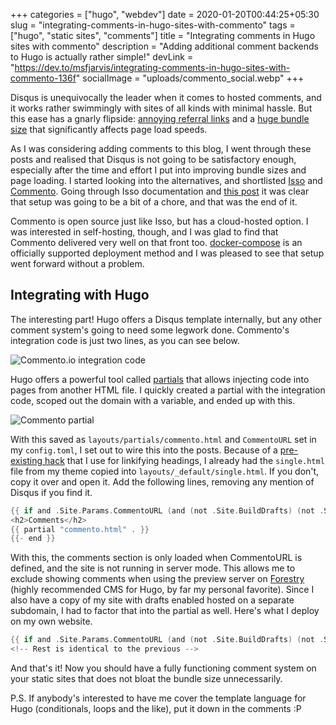 +++
categories = ["hugo", "webdev"]
date = 2020-01-20T00:44:25+05:30
slug = "integrating-comments-in-hugo-sites-with-commento"
tags = ["hugo", "static sites", "comments"]
title = "Integrating comments in Hugo sites with commento"
description = "Adding additional comment backends to Hugo is actually rather simple!"
devLink = "https://dev.to/msfjarvis/integrating-comments-in-hugo-sites-with-commento-136f"
socialImage = "uploads/commento_social.webp"
+++

Disqus is unequivocally the leader when it comes to hosted comments, and it works rather swimmingly with sites of all kinds with minimal hassle. But this ease has a gnarly flipside: [annoying referral links](https://stiobhart.net/2017-02-21-disqusting/) and a [huge bundle size](https://victorzhou.com/blog/replacing-disqus/) that significantly affects page load speeds.

As I was considering adding comments to this blog, I went through these posts and realised that Disqus is not going to be satisfactory enough, especially after the time and effort I put into improving bundle sizes and page loading. I started looking into the alternatives, and shortlisted [Isso](https://posativ.org/isso) and [Commento](https://commento.io/). Going through Isso documentation and [this post](https://stiobhart.net/2017-02-24-isso-comments/) it was clear that setup was going to be a bit of a chore, and that was the end of it.

Commento is open source just like Isso, but has a cloud-hosted option. I was interested in self-hosting, though, and I was glad to find that Commento delivered very well on that front too. [docker-compose](https://docs.commento.io/installation/self-hosting/on-your-server/docker.html#with-docker-compose) is an officially supported deployment method and I was pleased to see that setup went forward without a problem.

## Integrating with Hugo

The interesting part! Hugo offers a Disqus template internally, but any other comment system's going to need some legwork done. Commento's integration code is just two lines, as you can see below.

![Commento.io integration code](/uploads/commento_integration.webp)

Hugo offers a powerful tool called [partials](https://gohugo.io/templates/partials/#use-partials-in-your-templates) that allows injecting code into pages from another HTML file. I quickly created a partial with the integration code, scoped out the domain with a variable, and ended up with this.

![Commento partial](/uploads/commento_partial.webp)

With this saved as `layouts/partials/commento.html` and `CommentoURL` set in my `config.toml`, I set out to wire this into the posts. Because of a [pre-existing hack](https://github.com/msfjarvis/msfjarvis.dev/commit/5447bb36258934d6a5bc86be99ef91a9eeb9eb17) that I use for linkifying headings, I already had  the `single.html` file from my theme copied into `layouts/_default/single.html`. If you don't, copy it over and open it. Add the following lines, removing any mention of Disqus if you find it.

```go
{{ if and .Site.Params.CommentoURL (and (not .Site.BuildDrafts) (not .Site.IsServer)) -}}
<h2>Comments</h2>
{{ partial "commento.html" . }}
{{- end }}
```

With this, the comments section is only loaded when CommentoURL is defined, and the site is not running in server mode. This allows me to exclude showing comments when using the preview server on [Forestry](https://forestry.io) (highly recommended CMS for Hugo, by far my personal favorite). Since I also have a copy of my site with drafts enabled hosted on a separate subdomain, I had to factor that into the partial as well. Here's what I deploy on my own website.

```go
{{ if and .Site.Params.CommentoURL (and (not .Site.BuildDrafts) (not .Site.IsServer)) -}}
<!-- Rest is identical to the previous -->
```

And that's it! Now you should have a fully functioning comment system on your static sites that does not bloat the bundle size unnecessarily.

P.S. If anybody's interested to have me cover the template language for Hugo (conditionals, loops and the like), put it down in the comments :P
